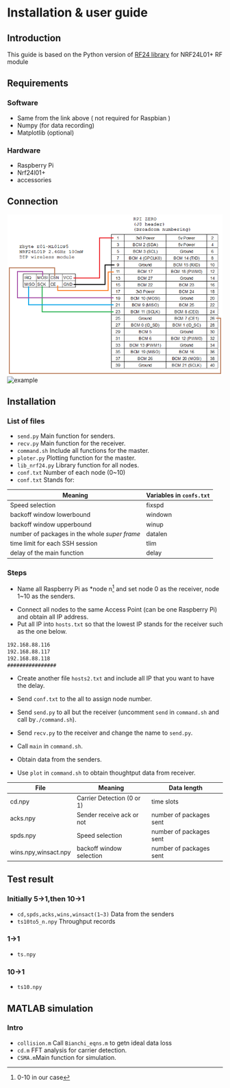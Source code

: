 # Installation & user guide 
## Introduction
This guide is based on the Python version of [RF24 library](https://github.com/hzjian123/pynrf24) for NRF24L01+ RF module 
## Requirements
### Software
* Same from the link above ( not required for Raspbian )
* Numpy (for data recording)
* Matplotlib (optional)
### Hardware
* Raspberry Pi
* Nrf24l01+
* accessories
## Connection
![connection](connect.png)
![example](example.png)
## Installation
### List of files
* ``send.py`` Main function for senders.
* ``recv.py`` Main function for the receiver.
* ``command.sh`` Include all functions for the master.
* ``ploter.py`` Plotting function for the master.
* ``lib_nrf24.py`` Library function for all nodes.
* ``conf.txt`` Number of each node (0~10)
* ``conf.txt`` Stands for: 

|Meaning|Variables in ``confs.txt``|
| - | - |
|Speed selection|fixspd|
|backoff window lowerbound|windown|
|backoff window upperbound|winup|
|number of packages in the whole *super frame*|datalen|
|time limit for each SSH session|tlim|
|delay of the main function|delay|

### Steps
* Name all Raspberry Pi as *node n[^n] and set node 0 as the receiver, node 1~10 as the senders.
[^n]: 0-10 in our case
* Connect all nodes to the same Access Point (can be one Raspberry Pi) and obtain all IP address.
* Put all IP into ``hosts.txt`` so that the lowest IP stands for the receiver such as the one below.
```
192.168.88.116
192.168.88.117
192.168.88.118
################
```
* Create another file ``hosts2.txt`` and include all IP that you want to have the delay.
* Send ``conf.txt`` to the all to assign node number.
* Send ``send.py`` to all but the receiver (uncomment ``send`` in ``command.sh`` and call by``./command.sh``).
* Send ``recv.py`` to the receiver and change the name to ``send.py``.
* Call ``main`` in ``command.sh``.
* Obtain data from the senders.
  
* Use ``plot`` in ``command.sh`` to obtain thoughtput data from receiver.
  
|File|Meaning|Data length|
| - | - | - |
|cd.npy|Carrier Detection (0 or 1) |time slots|
|acks.npy|Sender receive ack or not|number of packages sent|
|spds.npy|Speed selection|number of packages sent|
|wins.npy,winsact.npy|backoff window selection| number of packages sent|

## Test result
### Initially 5->1,then 10->1
* ``cd,spds,acks,wins,winsact(1~3)`` Data from the senders 
* ``ts10to5_n.npy`` Throughput records
### 1->1
* ``ts.npy``
### 10->1
* ``ts10.npy``
## MATLAB simulation
### Intro
* ``collision.m`` Call ``Bianchi_eqns.m`` to getn ideal data loss 
* ``cd.m`` FFT analysis for carrier detection.
* ``CSMA.m``Main function for simulation. 